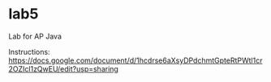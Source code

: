 # lab5
Lab for AP Java

Instructions: https://docs.google.com/document/d/1hcdrse6aXsyDPdchmtGpteRtPWtl1cr2OZIcl1zQwEU/edit?usp=sharing

